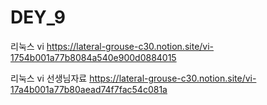 # DEY_9
리눅스 vi 
https://lateral-grouse-c30.notion.site/vi-1754b001a77b8084a540e900d0884015



리눅스 vi 선생님자료 
https://lateral-grouse-c30.notion.site/vi-17a4b001a77b80aead74f7fac54c081a
